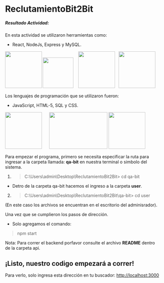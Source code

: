 # **ReclutamientoBit2Bit**

##### Resultado Actividad:

En esta actividad se utilizaron herramientas como:
- React,
NodeJs,
Express
y MySQL.

<img src="https://seeklogo.com/images/N/nodejs-logo-FBE122E377-seeklogo.com.png" width="100"/> <img align="left" src="https://seeklogo.com/images/R/react-logo-7B3CE81517-seeklogo.com.png" width="120"/>&nbsp;&nbsp;
<img src="https://seeklogo.com/images/M/mysql-logo-B4943FE6DD-seeklogo.com.png" width="120"/>&nbsp;&nbsp;
<img src="https://expressjs.com/images/express-facebook-share.png" width="120"/>


Los lenguajes de programación que se utilizaron fueron:
- JavaScript,
HTML-5,
SQL
y CSS.

<img src="https://upload.wikimedia.org/wikipedia/commons/thumb/9/99/Unofficial_JavaScript_logo_2.svg/1024px-Unofficial_JavaScript_logo_2.svg.png" width="120"/>&nbsp;&nbsp;&nbsp;&nbsp;&nbsp; <img src="https://upload.wikimedia.org/wikipedia/commons/thumb/1/10/CSS3_and_HTML5_logos_and_wordmarks.svg/1280px-CSS3_and_HTML5_logos_and_wordmarks.svg.png" width="190" height="120"/>&nbsp;<img src="https://icons.veryicon.com/png/o/application/designer-icon/sql-5.png" width="120"/>

Para empezar el programa, primero se necesita especificar la ruta para ingresar a la carpeta llamada: **qa-bit** en nuestra terminal o simbolo del sistema.
1. > C:\Users\admin\Desktop\ReclutamientoBit2Bit> cd qa-bit
- Detro de la carpeta qa-bit hacemos el ingreso a la carpeta **user**.
2. > C:\Users\admin\Desktop\ReclutamientoBit2Bit\qa-bit> cd user

(En este caso los archivos se encuentran en el escritorio del adminisrador).

Una vez que se cumplieron los pasos de dirección. 
- Solo agregamos el comando:
> npm start

Nota: Para correr el backend porfavor consulte el archivo **README** dentro de la carpeta api.  

## ¡Listo, nuestro codigo empezará a correr!

Para verlo, solo ingresa esta dirección en tu buscador: [http://localhost:3000](http://localhost:3000)


